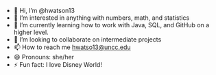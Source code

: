 - 👋 Hi, I’m @hwatson13
- 👀 I’m interested in anything with numbers, math, and statistics
- 🌱 I’m currently learning how to work with Java, SQL, and GitHub on a higher level.
- 💞️ I’m looking to collaborate on intermediate projects
- 📫 How to reach me hwatso13@uncc.edu
- 😄 Pronouns: she/her
- ⚡ Fun fact: I love Disney World!

<!---
hwatson13/hwatson13 is a ✨ special ✨ repository because its `README.md` (this file) appears on your GitHub profile.
You can click the Preview link to take a look at your changes.
--->
